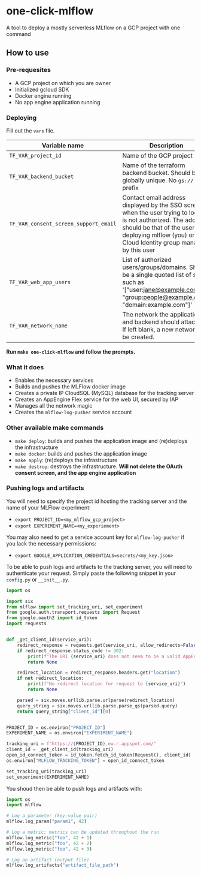 # one-click-mlflow
A tool to deploy a mostly serverless MLflow on a GCP project with one command

## How to use

### Pre-requesites
- A GCP project on which you are owner
- Initialized gcloud SDK
- Docker engine running
- No app engine application running

### Deploying
Fill out the `vars` file.

|Variable name|Description|
|---|---| 
|`TF_VAR_project_id`|Name of the GCP project|
|`TF_VAR_backend_bucket`|Name of the terraform backend bucket. Should be globally unique. No `gs://` prefix|
|`TF_VAR_consent_screen_support_email`|Contact email address displayed by the SSO screen when the user trying to log in is not authorized. The address should be that of the user deploying mlflow (you) or a Cloud Identity group managed by this user|
|`TF_VAR_web_app_users`|List of authorized users/groups/domains. Should be a single quoted list of string such as '["user:jane@example.com", "group:people@example.com", "domain:example.com"]'|
|`TF_VAR_network_name`|The network the application and backend should attach to. If left blank, a new network will be created.|

**Run `make one-click-mlflow` and follow the prompts.**

### What it does
- Enables the necessary services
- Builds and pushes the MLFlow docker image
- Creates a private IP CloudSQL (MySQL) database for the tracking server
- Creates an AppEngine Flex service for the web UI, secured by IAP
- Manages all the network magic
- Creates the `mlflow-log-pusher` service account

### Other available make commands
- `make deploy`: builds and pushes the application image and (re)deploys the infrastructure
- `make docker`: builds and pushes the application image
- `make apply`: (re)deploys the infrastructure
- `make destroy`: destroys the infrastructure. **Will not delete the OAuth consent screen, and the app engine application**


### Pushing logs and artifacts

You will need to specify the project id hosting the tracking server and the name of your MLFlow experiment:
- `export PROJECT_ID=<my_mlflow_gcp_project>`
- `export EXPERIMENT_NAME=<my_experiement>`

You may also need to get a service account key for `mlflow-log-pusher` if you lack the necessary permissions:
- `export GOOGLE_APPLICATION_CREDENTIALS=secrets/<my_key.json>`

To be able to push logs and artifacts to the tracking server, you will need to authenticate your request.
Simply paste the following snippet in your `config.py` or `__init__.py`.

````python
import os

import six
from mlflow import set_tracking_uri, set_experiment
from google.auth.transport.requests import Request
from google.oauth2 import id_token
import requests


def _get_client_id(service_uri):
    redirect_response = requests.get(service_uri, allow_redirects=False)
    if redirect_response.status_code != 302:
        print(f"The URI {service_uri} does not seem to be a valid AppEngine endpoint.")
        return None

    redirect_location = redirect_response.headers.get("location")
    if not redirect_location:
        print(f"No redirect location for request to {service_uri}")
        return None

    parsed = six.moves.urllib.parse.urlparse(redirect_location)
    query_string = six.moves.urllib.parse.parse_qs(parsed.query)
    return query_string["client_id"][0]


PROJECT_ID = os.environ["PROJECT_ID"]
EXPERIMENT_NAME = os.environ["EXPERIMENT_NAME"]

tracking_uri = f"https://{PROJECT_ID}.ew.r.appspot.com/"
client_id = _get_client_id(tracking_uri)
open_id_connect_token = id_token.fetch_id_token(Request(), client_id)
os.environ["MLFLOW_TRACKING_TOKEN"] = open_id_connect_token

set_tracking_uri(tracking_uri)
set_experiment(EXPERIMENT_NAME)
````

You shoud then be able to push logs and artifacts with:
```python
import os
import mlflow

# Log a parameter (key-value pair)
mlflow.log_param("param1", 42)

# Log a metric; metrics can be updated throughout the run
mlflow.log_metric("foo", 42 + 1)
mlflow.log_metric("foo", 42 + 2)
mlflow.log_metric("foo", 42 + 3)

# Log an artifact (output file)
mlflow.log_artifacts("artifact_file_path")
```